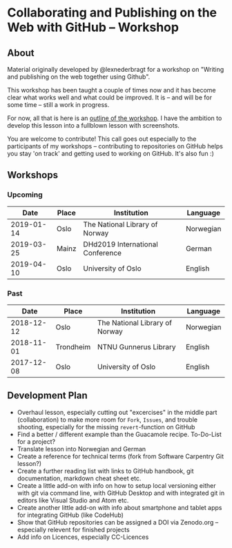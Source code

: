 # Collaborating and Publishing on the Web with GitHub – Workshop

## About

Material originally developed by @lexnederbragt for a workshop on "Writing and publishing on the web together using Github".

This workshop has been taught a couple of times now and it has become clear what works well and what could be improved. It is – and will be for some time – still a work in progress.

For now, all that is here is an [outline of the workshop](workshop_outline.md). I have the ambition to develop this lesson into a fullblown lesson with screenshots.

You are welcome to contribute! This call goes out especially to the participants of my workshops – contributing to repositories on GitHub helps you stay 'on track' and getting used to working on GitHub. It's also fun :)

## Workshops

### Upcoming

|Date|Place|Institution|Language|
|---|---|---|---|
|2019-01-14|Oslo|The National Library of Norway|Norwegian|
|2019-03-25|Mainz|DHd2019 International Conference|German|
|2019-04-10|Oslo|University of Oslo|English|

### Past

|Date|Place|Institution|Language|
|---|---|---|---|
|2018-12-12|Oslo|The National Library of Norway|Norwegian|
|2018-11-01|Trondheim|NTNU Gunnerus Library|English|
|2017-12-08|Oslo|University of Oslo|English|

## Development Plan

- Overhaul lesson, especially cutting out "excercises" in the middle part (collaboration) to make more room for `Fork`, `Issues`, and trouble shooting, especially for the missing `revert`-function on GitHub
- Find a better / different example than the Guacamole recipe. To-Do-List for a project?
- Translate lesson into Norwegian and German
- Create a reference for technical terms (fork from Software Carpentry Git lesson?)
- Create a further reading list with links to GitHub handbook, git documentation, markdown cheat sheet etc.
- Create a little add-on with info on how to setup local versioning either with git via command line, with GitHub Desktop and with integrated git in editors like Visual Studio and Atom etc.
- Create another little add-on with info about smartphone and tablet apps for integrating GitHub (like CodeHub)
- Show that GitHub repositories can be assigned a DOI via Zenodo.org – especially relevent for finished projects
- Add info on Licences, especially CC-Licences

